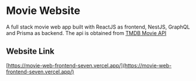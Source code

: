 # __Movie Website__

A full stack movie web app built with ReactJS as frontend, NestJS, GraphQL and Prisma as backend. The api is obtained from [TMDB Movie API](https://www.themoviedb.org/)


## __Website Link__

[https://movie-web-frontend-seven.vercel.app/](https://movie-web-frontend-seven.vercel.app/)